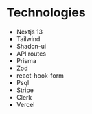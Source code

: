 # Technologies

- Nextjs 13
- Tailwind
- Shadcn-ui
- API routes
- Prisma
- Zod
- react-hook-form
- Psql
- Stripe
- Clerk
- Vercel
